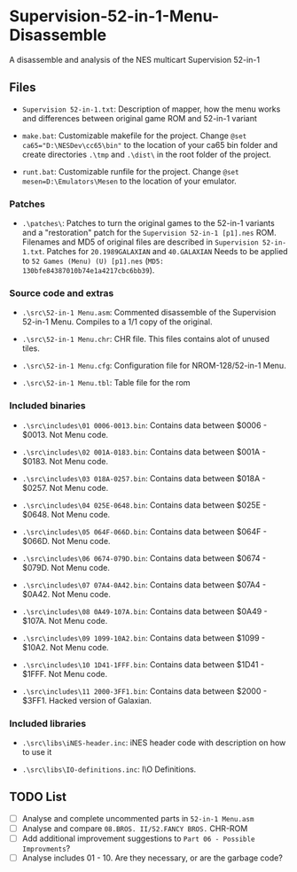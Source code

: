 # Supervision-52-in-1-Menu-Disassemble

A disassemble and analysis of the NES multicart Supervision 52-in-1



## Files

* `Supervision 52-in-1.txt`:
Description of mapper, how the menu works and differences between original game ROM and 52-in-1 variant

* `make.bat`:
Customizable makefile for the project. Change `@set ca65="D:\NESDev\cc65\bin"` to the location of your ca65 bin folder and create directories `.\tmp` and `.\dist\` in the root folder of the project.

* `runt.bat`:
Customizable runfile for the project. Change `@set mesen=D:\Emulators\Mesen` to the location of your emulator.


### Patches
* `.\patches\`:
Patches to turn the original games to the 52-in-1 variants and a "restoration" patch for the `Supervision 52-in-1 [p1].nes` ROM.
Filenames and MD5 of original files are described in `Supervision 52-in-1.txt`.
Patches for `20.1989GALAXIAN` and `40.GALAXIAN` Needs to be applied to `52 Games (Menu) (U) [p1].nes` (`MD5: 130bfe84387010b74e1a4217cbc6bb39`).


### Source code and extras
* `.\src\52-in-1 Menu.asm`:
Commented disassemble of the Supervision 52-in-1 Menu. Compiles to a 1/1 copy of the original.

* `.\src\52-in-1 Menu.chr`:
CHR file. This files contains alot of unused tiles.

* `.\src\52-in-1 Menu.cfg`:
Configuration file for NROM-128/52-in-1 Menu.

* `.\src\52-in-1 Menu.tbl`:
Table file for the rom


### Included binaries
* `.\src\includes\01 0006-0013.bin`:
Contains data between $0006 - $0013. Not Menu code.

* `.\src\includes\02 001A-0183.bin`:
Contains data between $001A - $0183. Not Menu code.

* `.\src\includes\03 018A-0257.bin`:
Contains data between $018A - $0257. Not Menu code.

* `.\src\includes\04 025E-0648.bin`:
Contains data between $025E - $0648. Not Menu code.

* `.\src\includes\05 064F-066D.bin`:
Contains data between $064F - $066D. Not Menu code.

* `.\src\includes\06 0674-079D.bin`:
Contains data between $0674 - $079D. Not Menu code.

* `.\src\includes\07 07A4-0A42.bin`:
Contains data between $07A4 - $0A42. Not Menu code.

* `.\src\includes\08 0A49-107A.bin`:
Contains data between $0A49 - $107A. Not Menu code.

* `.\src\includes\09 1099-10A2.bin`:
Contains data between $1099 - $10A2. Not Menu code.

* `.\src\includes\10 1D41-1FFF.bin`:
Contains data between $1D41 - $1FFF. Not Menu code.

* `.\src\includes\11 2000-3FF1.bin`:
Contains data between $2000 - $3FF1. Hacked version of Galaxian.


### Included libraries
* `.\src\libs\iNES-header.inc`:
iNES header code with description on how to use it

* `.\src\libs\IO-definitions.inc`:
I\O Definitions.



## TODO List
  - [ ] Analyse and complete uncommented parts in `52-in-1 Menu.asm`
  - [ ] Analyse and compare `08.BROS. II/52.FANCY BROS.` CHR-ROM
  - [ ] Add additional improvement suggestions to `Part 06 - Possible Improvments`?
  - [ ] Analyse includes 01 - 10. Are they necessary, or are the garbage code?
